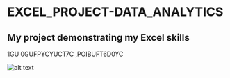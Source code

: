 # EXCEL_PROJECT-DATA_ANALYTICS
My project demonstrating my Excel skills 
-------------------------------------------------------------------------------------------------------------------------- 

1GU 0GUFPYCYUCT7C
,POIBUFT6D0YC

![alt text](image.jpg)


